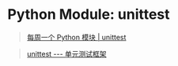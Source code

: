 # Python Module: unittest

> [每周一个 Python 模块 | unittest](https://www.jianshu.com/p/ce42dd253348)

> [unittest --- 单元测试框架](https://docs.python.org/zh-cn/3/library/unittest.html)